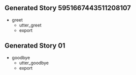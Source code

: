 ## Generated Story 5951667443511208107
* greet
    - utter_greet
    - export
## Generated Story 01
* goodbye
    - utter_goodbye
    - export